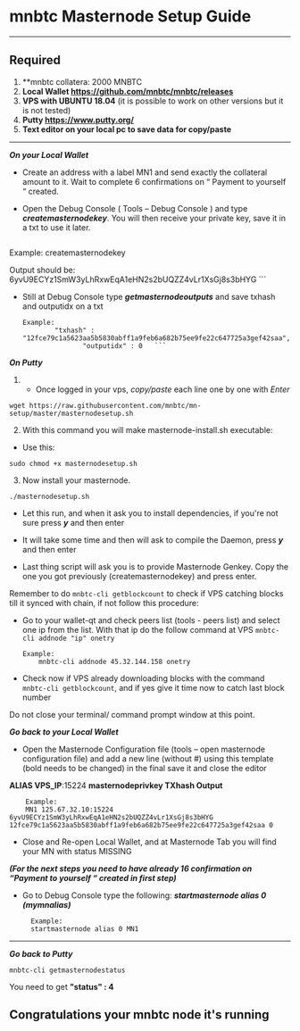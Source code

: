 
# mnbtc Masternode Setup Guide
***
## Required
1) **mnbtc collatera: 2000 MNBTC
2) **Local Wallet https://github.com/mnbtc/mnbtc/releases**
3) **VPS with UBUNTU 18.04** (it is possible to work on other versions but it is not tested)
4) **Putty https://www.putty.org/**
5) **Text editor on your local pc to save data for copy/paste**
***

***On your Local Wallet***
* Create an address with a label MN1 and send exactly the collateral amount to it. Wait to complete 6 confirmations on “ Payment to yourself “ created.

* Open the Debug Console ( Tools – Debug Console ) and type ***createmasternodekey***.
You will then receive your private key, save it in a txt to use it later.
  ```
 Example:
      createmasternodekey    
      
 Output should be: 
          6yvU9ECYz1SmW3yLhRxwEqA1eHN2s2bUQZZ4vLr1XsGj8s3bHYG   ```
	  
	  
* Still at Debug Console type ***getmasternodeoutputs*** and save txhash and outputidx on a txt
  ```
  Example:
          "txhash" : "12fce79c1a5623aa5b5830abff1a9feb6a682b75ee9fe22c647725a3gef42saa",
		         "outputidx" : 0   ```

***On Putty***

1. * Once logged in your vps, *copy/paste* each line one by one with *Enter*

```
wget https://raw.githubusercontent.com/mnbtc/mn-setup/master/masternodesetup.sh
```
2. With this command you will make masternode-install.sh executable:  

- Use this:
 
```
sudo chmod +x masternodesetup.sh
```

3. Now install your masternode.  

```
./masternodesetup.sh
```



* Let this run, and when it ask you to install dependencies, if you're not sure press ***y*** and then enter

* It will take some time and then will ask to compile the Daemon, press ***y*** and then enter 

* Last thing script will ask you is to provide Masternode Genkey. Copy the one you got previously (createmasternodekey) and press enter.

Remember to do `mnbtc-cli getblockcount` to check if VPS catching blocks till it synced with chain, if not follow this procedure:

* Go to your wallet-qt and check peers list (tools - peers list) and select one ip from the list. With that ip do the follow command at VPS `mnbtc-cli addnode "ip" onetry`

      Example:
		  mnbtc-cli addnode 45.32.144.158 onetry
    
* Check now if VPS already downloading blocks with the command `mnbtc-cli getblockcount`, and if yes give it time now to catch last block number 

Do not close your terminal/ command prompt window at this point.

***Go back to your Local Wallet***

* Open the Masternode Configuration file (tools – open masternode configuration file) and add a new line (without #) using this template (bold needs to be changed) in the final save it and close the editor

**ALIAS VPS_IP**:15224 **masternodeprivkey TXhash Output**

		Example:
		MN1 125.67.32.10:15224 6yvU9ECYz1SmW3yLhRxwEqA1eHN2s2bUQZZ4vLr1XsGj8s3bHYG 12fce79c1a5623aa5b5830abff1a9feb6a682b75ee9fe22c647725a3gef42saa 0

* Close and Re-open Local Wallet, and at Masternode Tab you will find your MN with status MISSING

***(For the next steps you need to have already 16 confirmation on “Payment to yourself “ created in first step)***

* Go to Debug Console type the following: ***startmasternode alias 0 (mymnalias)***

		Example:
		startmasternode alias 0 MN1
***

***Go back to Putty***

```
mnbtc-cli getmasternodestatus
```

You need to get **"status" : 4** 

## Congratulations your mnbtc node it's running
